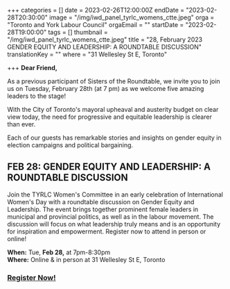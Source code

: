 +++
categories = []
date = 2023-02-26T12:00:00Z
endDate = "2023-02-28T20:30:00"
image = "/img/iwd_panel_tyrlc_womens_ctte.jpeg"
orga = "Toronto and York Labour Council"
orgaEmail = ""
startDate = "2023-02-28T19:00:00"
tags = []
thumbnail = "/img/iwd_panel_tyrlc_womens_ctte.jpeg"
title = "28, February 2023 GENDER EQUITY AND LEADERSHIP: A ROUNDTABLE DISCUSSION"
translationKey = ""
where = "31 Wellesley St E, Toronto"

+++
**Dear Friend,**

As a previous participant of Sisters of the Roundtable, we invite you to join us on Tuesday, February 28th (at 7 pm) as we welcome five amazing leaders to the stage!

With the City of Toronto's mayoral upheaval and austerity budget on clear view today, the need for progressive and equitable leadership is clearer than ever.

Each of our guests has remarkable stories and insights on gender equity in election campaigns and political bargaining.

## **FEB 28: GENDER EQUITY AND LEADERSHIP: A ROUNDTABLE DISCUSSION**

Join the TYRLC Women's Committee in an early celebration of International Women's Day with a roundtable discussion on Gender Equity and Leadership. The event brings together prominent female leaders in municipal and provincial politics, as well as in the labour movement. The discussion will focus on what leadership truly means and is an opportunity for inspiration and empowerment. Register now to attend in person or online!

**When:** Tue, **Feb 28,** at 7pm-8:30pm  
**Where:** Online & in person at 31 Wellesley St E, Toronto

### [**Register Now!**](https://www.labourcouncil.ca/iwd_celebration_tyrlc?utm_campaign=gender_equity_roundtable&utm_medium=email&utm_source=torontoyorklabour)